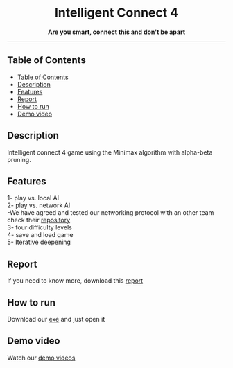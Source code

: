 <p align="center">
  <h1 align="center"> Intelligent Connect 4 </h1>
</p>

<p align="center">
  <b>Are you smart, connect this and don't be apart</b>
</p>

---

## Table of Contents

- [Table of Contents](#table-of-contents)
- [Description](#description)
- [Features](#features)
- [Report](#report)
- [How to run](#how-to-run)
- [Demo video](#demo-video)

## Description
Intelligent connect 4 game using the Minimax algorithm with alpha-beta pruning.<br />

## Features
1- play vs. local AI<br />
2- play vs. network AI<br />
-We have agreed and tested our networking protocol with an other team check their [repository](https://github.com/BoulaZa5/connect4)<br /> 
3- four difficulty levels<br />
4- save and load game<br />
5- Iterative deepening<br />

## Report
If you need to know more, download this [report](https://github.com/peterrateb/Intelligent-connect-4/raw/master/report.pdf)

## How to run
Download our [exe](https://github.com/peterrateb/Intelligent-connect-4/releases/download/v1.0/connect4.exe) and just open it

## Demo video
Watch our [demo videos](https://www.youtube.com/playlist?list=PLURdJS3hFX2qXmEjDUecsS09diN0Brdy6)
